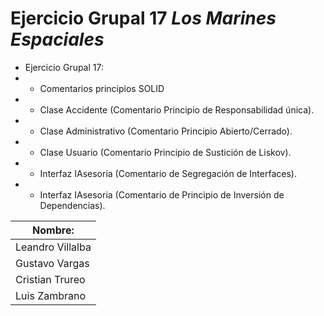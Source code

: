 # Ejercicio Grupal 17 _Los Marines Espaciales_

- Ejercicio Grupal 17:
- - Comentarios principios SOLID
- - Clase Accidente (Comentario Principio de Responsabilidad única).
- - Clase Administrativo (Comentario Principio Abierto/Cerrado).
- - Clase Usuario (Comentario Principio de Sustición de Liskov).
- - Interfaz IAsesoria (Comentario de Segregación de Interfaces).
- - Interfaz IAsesoria (Comentario de Principio de Inversión de Dependencias).


| Nombre:          |
|------------------|
| Leandro Villalba | 👽
| Gustavo Vargas   | 👻
| Cristian Trureo  | 💀
| Luis Zambrano    | 😎
